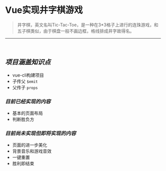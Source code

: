 # Vue实现井字棋游戏
> 井字棋，英文名叫Tic-Tac-Toe，是一种在3*3格子上进行的连珠游戏，和五子棋类似，由于棋盘一般不画边框，格线排成井字故得名。
---
<br>

## ***项目涵盖知识点***
- vue-cli构建项目
- 子传父  `$emit`
- 父传子  `props`

### ***目前已经实现的内容***
- 基本的页面布局
- 判断胜负方

### ***目前尚未实现但即将实现的内容***
- 页面的进一步美化
- 背景音乐和游戏音效
- 一键重置
- 胜利即结束
